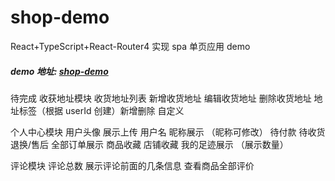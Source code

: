 # shop-demo

React+TypeScript+React-Router4 实现 spa 单页应用 demo

##### demo 地址: [shop-demo](http://47.98.137.213/shop-demo/)

待完成
收获地址模块
收货地址列表
新增收货地址
编辑收货地址
删除收货地址
地址标签（根据 userId 创建）新增删除 自定义

个人中心模块
用户头像 展示上传
用户名 昵称展示 （昵称可修改）
待付款 待收货 退换/售后 全部订单展示
商品收藏 店铺收藏 我的足迹展示 （展示数量）

评论模块
评论总数 展示评论前面的几条信息
查看商品全部评价
